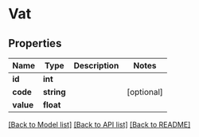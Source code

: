 # Vat

## Properties
Name | Type | Description | Notes
------------ | ------------- | ------------- | -------------
**id** | **int** |  | 
**code** | **string** |  | [optional] 
**value** | **float** |  | 

[[Back to Model list]](../../README.md#documentation-for-models) [[Back to API list]](../../README.md#documentation-for-api-endpoints) [[Back to README]](../../README.md)

